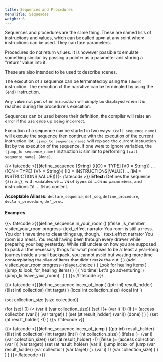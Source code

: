 ```yaml
---
title: Sequences and Procedures
menuTitle: Sequences
weight: 6
---
```

Sequences and procedures are the same thing. These are named lists of
instructions and values, which can be called upon at any point where
instructions can be used. They can take parameters.

Procedures do not return values. It is however possible to emulate something
similar, by passing a pointer as a parameter and storing a "return" value into
it.

These are also intended to be used to describe scenes.

The execution of a sequence can be terminated by using the `(done)`
instruction.  The execution of the narrative can be terminated by using the
`(end)` instruction.

Any value not part of an instruction will simply be displayed when it is
reached during the procedure's execution.

Sequences can be used before their definition, the compiler will raise an error
if the use ends up being incorrect.

Execution of a sequence can be started in two ways: `(call sequence_name)` will
execute the sequence then continue with the execution of the current
instruction list; `(jump_to sequence_name)` will replace the current
instruction list by the execution of the sequence. If one were to ignore
variables, the `(jump_to sequence_name)` instruction is similar to performing
`(call sequence_name) (done)`.

{{< fatecode >}}(define_sequence {String} (([C0 = TYPE] {V0 = String}) ... ([CN = TYPE] {VN = String})) [I0 = INSTRUCTIONS|VALUE] ... [IM = INSTRUCTIONS|VALUE]){{< /fatecode >}}
**Effect:** Defines the sequence `{String}`, with variables `V0` ... `VN` of types `C0` ...`CN` as parameters, and instructions `I0` ... `IM` as content.

**Acceptable Aliases:** `declare_sequence`, `def_seq`, `define_procedure`, `declare_procedure`, `def_proc`.

#### Examples
{{< fatecode >}}(define_sequence in_your_room ()
   (ifelse
      (is_member visited_your_room progress)
      (text_effect narrator
         You room is still a mess. You don't have time to clean things up,
         though.
      )
      (text_effect narrator
         You room is a mess. You recall having been through every drawer while
         preparing your bag yesterday. While still unclear on how you are
         supposed to pack all the necessary things for what promises to be at
         least a year-long journey inside a small backpack, you cannot avoid
         but wasting more time contemplating the piles of items that didn't
         make the cut.
      )
   )
   (add visited_your_room progress)
   (player_choice
      (
         ( Look for healing items )
         (jump_to look_for_healing_items)
      )
      (
         ( No time! Let's go adventuring! )
         (jump_to leave_your_room)
      )
   )
)
{{< /fatecode >}}

{{< fatecode >}}(define_sequence index_of_loop
   (
      ((ptr int) result_holder)
      ((list int) collection)
      (int target)
   )
   (local int collection_size)
   (local int i)

   (set collection_size (size collection))

   (for (set i 0) (< (var i) (var collection_size)) (set i (+ (var i) 1))
      (if (= (access collection (var i)) (var target))
         (
            (set (at result_holder) (var i))
            (done)
         )
      )
   )
   (set (at result_holder) -1)
)
{{< /fatecode >}}


{{< fatecode >}}(define_sequence index_of_jump
   (
      ((ptr int) result_holder)
      ((list int) collection)
      (int target)
      (int i)
      (int collection_size)
   )
   (ifelse (= (var i) (var collection_size))
      (set (at result_holder) -1)
      (ifelse (= (access collection (var i)) (var target))
         (set (at result_holder) (var i))
         (jump index_of_jump
            (var result_holder)
            (var collection)
            (var target)
            (+ (var i) 1)
            (var collection_size)
         )
      )
   )
)
{{< /fatecode >}}
